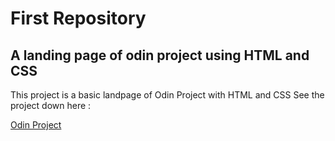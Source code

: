 # First Repository

## A landing page of odin project  using HTML and CSS

This project is a basic landpage of Odin Project with HTML and CSS
See the project down here :
<div><a href="https://www.theodinproject.com/lessons/foundations-landing-page">Odin Project</a></div>
